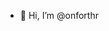 - 👋 Hi, I’m @onforthr

<!--- 
- 👀 I’m interested in ...
- 🌱 I’m currently learning ...
- 💞️ I’m looking to collaborate on ...
- 📫 How to reach me ...
--->

<!---
onforthr/onforthr is a ✨ special ✨ repository because its `README.md` (this file) appears on your GitHub profile.
You can click the Preview link to take a look at your changes.
--->
